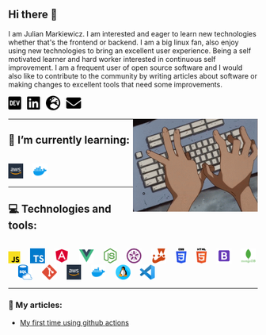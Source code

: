 ## Hi there 👋

I am Julian Markiewicz. I am interested and eager to learn new technologies whether that's the frontend or backend. I am a big linux fan, also enjoy using new technologies to bring an excellent user experience. Being a self motivated learner and hard worker interested in continuous self improvement. I am a frequent user of open source software and I would also like to contribute to the community by writing articles about software or making changes to excellent tools that need some improvements.

<a href="https://dev.to/markiewiczjulian"><img height="30" src="./assets/dev-brands.png"></a>&nbsp;&nbsp;
<a href="https://www.linkedin.com/in/julian-markiewicz-628860191/"><img height="30" src="./assets/linkedin-brands.png"></a>&nbsp;&nbsp;
<a href="https://markiewiczjulian.github.io/"><img height="30" src="./assets/globe-europe-solid.png"></a>&nbsp;&nbsp;
<a href="mailto:markiewicz.julian@gmail.com"><img height="30" src="./assets/envelope-solid.png"></a>&nbsp;&nbsp;

<img src="./assets/typing.gif" width="50%" align="right" />

---

## 🌱 I’m currently learning:

<br>
<img alt="AWS" title="AWS" src="./assets/skills_and_tools/aws.png" height="30">&nbsp;&nbsp;&nbsp;&nbsp;
<img alt="docker" title="docker" src="./assets/skills_and_tools/docker.png" height="30">&nbsp;&nbsp;&nbsp;&nbsp;

---

## 💻 Technologies and tools:

<br>
<img alt="JavaScript" title="JavaScript" src="./assets/skills_and_tools/javascript.png" height="24">&nbsp;&nbsp;&nbsp;&nbsp;
<img alt="TypeScript" title="TypeScript" src="./assets/skills_and_tools/typescript.png" height="30">&nbsp;&nbsp;&nbsp;&nbsp;
<img alt="Angular" title="Angular" src="./assets/skills_and_tools/angular.png" height="30">&nbsp;&nbsp;&nbsp;&nbsp;
<img alt="vue.js" title="vue.js" src="./assets/skills_and_tools/vue.png" height="30">&nbsp;&nbsp;&nbsp;&nbsp;
<img alt="Node.js" title="Node.js" src="./assets/skills_and_tools/node_js.png" height="30">&nbsp;&nbsp;&nbsp;&nbsp;
<img alt="jasmine" title="jasmine" src="./assets/skills_and_tools/jasmine.png" height="30">&nbsp;&nbsp;&nbsp;&nbsp;
<img alt="jest" title="jest" src="./assets/skills_and_tools/jest.png" height="30">&nbsp;&nbsp;&nbsp;&nbsp;
<img alt="CSS" title="CSS" src="./assets/skills_and_tools/css.png" height="30">&nbsp;&nbsp;&nbsp;&nbsp;
<img alt="HTML" title="HTML" src="./assets/skills_and_tools/html.png" height="30">&nbsp;&nbsp;&nbsp;&nbsp;
<img alt="bootstrap" title="bootstrap" src="./assets/skills_and_tools/bootstrap.png" height="30">&nbsp;&nbsp;&nbsp;&nbsp;
<img alt="mongoDB" title="mongoDB" src="./assets/skills_and_tools/mongodb.png" height="30">&nbsp;&nbsp;&nbsp;&nbsp;
<img alt="SQL" title="SQL" src="./assets/skills_and_tools/sql.png" height="30">&nbsp;&nbsp;&nbsp;&nbsp;
<img alt="Git" title="Git" src="./assets/skills_and_tools/git.png" height="30">&nbsp;&nbsp;&nbsp;&nbsp;
<img alt="AWS" title="AWS" src="./assets/skills_and_tools/aws.png" height="30">&nbsp;&nbsp;&nbsp;&nbsp;
<img alt="docker" title="docker" src="./assets/skills_and_tools/docker.png" height="30">&nbsp;&nbsp;&nbsp;&nbsp;
<img alt="linux" title="linux" src="./assets/skills_and_tools/linux.png" height="30">&nbsp;&nbsp;&nbsp;&nbsp;
<img alt="VS Code" title="VS Code" src="./assets/skills_and_tools/vs_code.png" height="30">&nbsp;&nbsp;&nbsp;&nbsp;

---

### 📰 My articles:

- [My first time using github actions](https://dev.to/markiewiczjulian/my-first-time-using-github-actions-4kcd)
